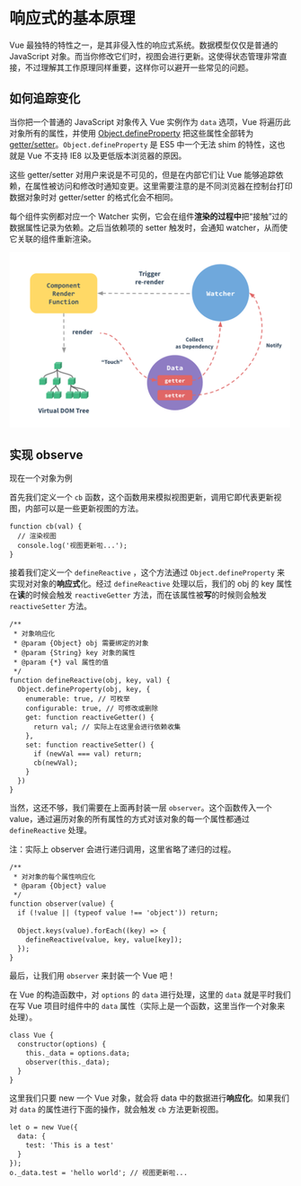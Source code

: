 # 响应式的基本原理

Vue 最独特的特性之一，是其非侵入性的响应式系统。数据模型仅仅是普通的 JavaScript 对象。而当你修改它们时，视图会进行更新。这使得状态管理非常直接，不过理解其工作原理同样重要，这样你可以避开一些常见的问题。

## 如何追踪变化

当你把一个普通的 JavaScript 对象传入 Vue 实例作为 `data` 选项，Vue 将遍历此对象所有的属性，并使用 [Object.defineProperty](https://developer.mozilla.org/zh-CN/docs/Web/JavaScript/Reference/Global_Objects/Object/defineProperty) 把这些属性全部转为 [getter/setter](https://developer.mozilla.org/zh-CN/docs/Web/JavaScript/Guide/Working_with_Objects#%E5%AE%9A%E4%B9%89_getters_%E4%B8%8E_setters)。`Object.defineProperty` 是 ES5 中一个无法 shim 的特性，这也就是 Vue 不支持 IE8 以及更低版本浏览器的原因。

这些 getter/setter 对用户来说是不可见的，但是在内部它们让 Vue 能够追踪依赖，在属性被访问和修改时通知变更。这里需要注意的是不同浏览器在控制台打印数据对象时对 getter/setter 的格式化会不相同。

每个组件实例都对应一个 Watcher 实例，它会在组件**渲染的过程中**把“接触”过的数据属性记录为依赖。之后当依赖项的 setter 触发时，会通知 watcher，从而使它关联的组件重新渲染。

<img src="../images/vue-reactive-flow.png" width="500">

## 实现 observe

现在一个对象为例

首先我们定义一个 `cb` 函数，这个函数用来模拟视图更新，调用它即代表更新视图，内部可以是一些更新视图的方法。

```
function cb(val) {
  // 渲染视图
  console.log('视图更新啦...');
}
```

接着我们定义一个 `defineReactive` ，这个方法通过 `Object.defineProperty` 来实现对对象的**响应式**化。经过 `defineReactive` 处理以后，我们的 obj 的 key 属性在**读**的时候会触发 `reactiveGetter` 方法，而在该属性被**写**的时候则会触发`reactiveSetter` 方法。

```
/**
 * 对象响应化
 * @param {Object} obj 需要绑定的对象
 * @param {String} key 对象的属性
 * @param {*} val 属性的值
 */
function defineReactive(obj, key, val) {
  Object.defineProperty(obj, key, {
    enumerable: true, // 可枚举
    configurable: true, // 可修改或删除
    get: function reactiveGetter() {
      return val; // 实际上在这里会进行依赖收集
    },
    set: function reactiveSetter() {
      if (newVal === val) return;
      cb(newVal);
    }
  })
}
```

当然，这还不够，我们需要在上面再封装一层 `observer`。这个函数传入一个 value，通过遍历对象的所有属性的方式对该对象的每一个属性都通过 `defineReactive` 处理。

注：实际上 observer 会进行递归调用，这里省略了递归的过程。

```
/**
 * 对对象的每个属性响应化
 * @param {Object} value
 */
function observer(value) {
  if (!value || (typeof value !== 'object')) return;

  Object.keys(value).forEach((key) => {
    defineReactive(value, key, value[key]);
  });
}
```

最后，让我们用 `observer` 来封装一个 Vue 吧！

在 Vue 的构造函数中，对 `options` 的 `data` 进行处理，这里的 `data` 就是平时我们在写 Vue 项目时组件中的 `data` 属性（实际上是一个函数，这里当作一个对象来处理）。

```
class Vue {
  constructor(options) {
    this._data = options.data;
    observer(this._data);
  }
}
```

这里我们只要 new 一个 Vue 对象，就会将 data 中的数据进行**响应化**。如果我们对 `data` 的属性进行下面的操作，就会触发 `cb` 方法更新视图。

```
let o = new Vue({
  data: {
    test: 'This is a test'
  }
});
o._data.test = 'hello world'; // 视图更新啦...
```
